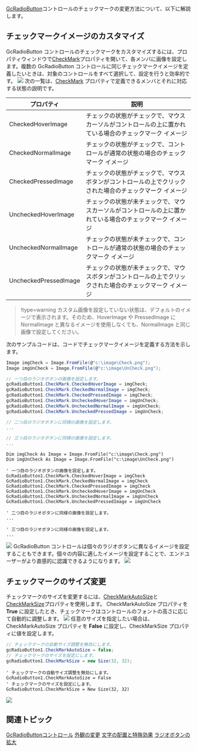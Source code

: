[GcRadioButton](gcdocsite__documentlink?toc-item-id=15c64b85-573c-43c1-a589-a8a56f2ab146)コントロールのチェックマークの変更方法について、以下に解説します。

## チェックマークイメージのカスタマイズ

GcRadioButton コントロールのチェックマークをカスタマイズするには、プロパティウィンドウで[CheckMark](gcdocsite__documentlink?toc-item-id=da1e43dd-6d94-4f54-903e-06caf49a08f7)プロパティを開いて、各メンバに画像を設定します。複数の GcRadioButton コントロールに同じチェックマークイメージを定義したいときは、対象のコントロールをすべて選択して、設定を行うと効率的です。
![](/DOCUMENT_SITE_LINK_PREFIX_HERE/document-site-files/images/06fadbb1-c461-433a-b385-ae4966e56069/images/gcradiobutton.checkmarkproperty.png)
次の一覧は、[CheckMark](gcdocsite__documentlink?toc-item-id=da1e43dd-6d94-4f54-903e-06caf49a08f7) プロパティで定義できるメンバとそれに対応する状態の説明です。

| プロパティ | 説明 |
| ----- | --- |
| CheckedHoverImage | チェックの状態がチェックで、マウスカーソルがコントロールの上に置かれている場合のチェックマーク イメージ |
| CheckedNormalImage | チェックの状態がチェックで、コントロールが通常の状態の場合のチェックマーク イメージ |
| CheckedPressedImage | チェックの状態がチェックで、マウスボタンがコントロールの上でクリックされた場合のチェックマーク イメージ |
| UncheckedHoverImage | チェックの状態が未チェックで、マウスカーソルがコントロールの上に置かれている場合のチェックマーク イメージ |
| UncheckedNormalImage | チェックの状態が未チェックで、コントロールが通常の状態の場合のチェックマーク イメージ |
| UncheckedPressedImage | チェックの状態が未チェックで、マウスボタンがコントロールの上でクリックされた場合のチェックマーク イメージ |


> !type=warning
> カスタム画像を設定していない状態は、デフォルトのイメージで表示されます。そのため、HoverImage や PressedImage に NormalImage と異なるイメージを使用しなくても、NormalImage と同じ画像で設定してください。

次のサンプルコードは、コードでチェックマークイメージを定義する方法を示します。

```csharp
Image imgCheck = Image.FromFile(@"c:\image\Check.png");
Image imgUnCheck = Image.FromFile(@"c:\image\UnCheck.png");

// 一つ目のラジオボタンの画像を設定します。
gcRadioButton1.CheckMark.CheckedHoverImage = imgCheck;
gcRadioButton1.CheckMark.CheckedNormalImage = imgCheck;
gcRadioButton1.CheckMark.CheckedPressedImage = imgCheck;
gcRadioButton1.CheckMark.UncheckedHoverImage = imgUnCheck;
gcRadioButton1.CheckMark.UncheckedNormalImage = imgUnCheck;
gcRadioButton1.CheckMark.UncheckedPressedImage = imgUnCheck;

// 二つ目のラジオボタンに同様の画像を設定します。
...

// 三つ目のラジオボタンに同様の画像を設定します。
...
```

```vbnet
Dim imgCheck As Image = Image.FromFile("c:\image\Check.png")
Dim imgUnCheck As Image = Image.FromFile("c:\image\UnCheck.png")

' 一つ目のラジオボタンの画像を設定します。
GcRadioButton1.CheckMark.CheckedHoverImage = imgCheck
GcRadioButton1.CheckMark.CheckedNormalImage = imgCheck
GcRadioButton1.CheckMark.CheckedPressedImage = imgCheck
GcRadioButton1.CheckMark.UncheckedHoverImage = imgUnCheck
GcRadioButton1.CheckMark.UncheckedNormalImage = imgUnCheck
GcRadioButton1.CheckMark.UncheckedPressedImage = imgUnCheck

' 二つ目のラジオボタンに同様の画像を設定します。
...

' 三つ目のラジオボタンに同様の画像を設定します。
...
```

![](/DOCUMENT_SITE_LINK_PREFIX_HERE/document-site-files/images/06fadbb1-c461-433a-b385-ae4966e56069/images/gcradiobutton.sample1.png)
GcRadioButton コントロールは個々のラジオボタンに異なるイメージを設定することもできます。個々の内容に適したイメージを設定することで、エンドユーザーがより直感的に認識できるようになります。
![](/DOCUMENT_SITE_LINK_PREFIX_HERE/document-site-files/images/06fadbb1-c461-433a-b385-ae4966e56069/images/gcradiobutton.sample2.png)

## チェックマークのサイズ変更

チェックマークのサイズを変更するには、[CheckMarkAutoSize](gcdocsite__documentlink?toc-item-id=573702d0-c5df-4030-9fc4-9cf919a25bba)と[CheckMarkSize](gcdocsite__documentlink?toc-item-id=8b894c2e-3940-4bbf-b9d3-5b19d44562fe)プロパティを使用します。
CheckMarkAutoSize プロパティを **True** に設定したとき、チェックマークはコントロールのフォントの高さに応じて自動的に調整します。
![](/DOCUMENT_SITE_LINK_PREFIX_HERE/document-site-files/images/06fadbb1-c461-433a-b385-ae4966e56069/images/gcradiobutton.checkmarkautosize.png)
任意のサイズを指定したい場合は、CheckMarkAutoSize プロパティを **False** に設定し、CheckMarkSize プロパティに値を設定します。

```csharp
// チェックマークの自動サイズ調整を無効にします。
gcRadioButton1.CheckMarkAutoSize = false;
// チェックマークのサイズを設定にします。
gcRadioButton1.CheckMarkSize = new Size(32, 32);
```

```vbnet
' チェックマークの自動サイズ調整を無効にします。
GcRadioButton1.CheckMarkAutoSize = False
' チェックマークのサイズを設定にします。
GcRadioButton1.CheckMarkSize = New Size(32, 32)
```

![](/DOCUMENT_SITE_LINK_PREFIX_HERE/document-site-files/images/06fadbb1-c461-433a-b385-ae4966e56069/images/gcradiobutton.checkmarksize.png)

## 関連トピック

[GcRadioButtonコントロール](gcdocsite__documentlink?toc-item-id=f1f38089-4d35-4bd2-8585-9566ec9f22a3)
[外観の変更](gcdocsite__documentlink?toc-item-id=0e8dda87-d3b9-4fe3-a3a6-f7707b9b4d1d)
[文字の配置と特殊効果](gcdocsite__documentlink?toc-item-id=96e1e4e1-a7f4-478d-bd38-318cb18eb2f3)
[ラジオボタンの拡大](gcdocsite__documentlink?toc-item-id=0b61fede-d7dd-4df2-bb45-e26b8912c1ec)